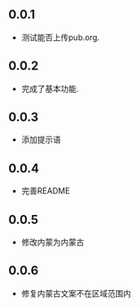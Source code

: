 ## 0.0.1

* 测试能否上传pub.org.


## 0.0.2

* 完成了基本功能.

## 0.0.3

* 添加提示语

## 0.0.4

* 完善README

## 0.0.5

* 修改内蒙为内蒙古

## 0.0.6

* 修复内蒙古文案不在区域范围内